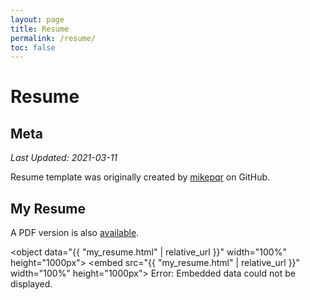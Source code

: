 ```yaml
---
layout: page
title: Resume
permalink: /resume/
toc: false
---
```

# Resume

## Meta

*Last Updated: 2021-03-11*

Resume template was originally created by [mikepqr](https://github.com/mikepqr/resume.md) on GitHub. 

## My Resume

A PDF version is also [available](/resume.pdf).

<object data="{{ "my_resume.html" | relative_url }}" width="100%" height="1000px">
    <embed src="{{ "my_resume.html" | relative_url }}" width="100%" height="1000px"> </embed>
    Error: Embedded data could not be displayed.
</object>



